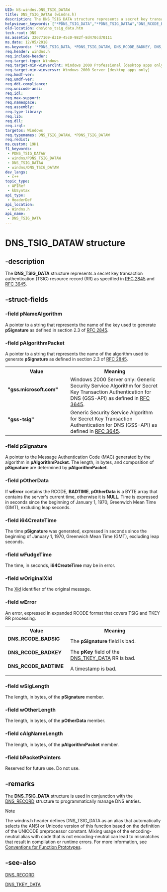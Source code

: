 ```yaml
---
UID: NS:windns.DNS_TSIG_DATAW
title: DNS_TSIG_DATAW (windns.h)
description: The DNS_TSIG_DATA structure represents a secret key transaction authentication (TSIG) resource record (RR) as specified in RFC 2845 and RFC 3645. (Unicode)
helpviewer_keywords: ["*PDNS_TSIG_DATA","*PDNS_TSIG_DATAW","DNS_RCODE_BADKEY","DNS_RCODE_BADSIG","DNS_RCODE_BADTIME","DNS_TSIG_DATA","DNS_TSIG_DATA structure [DNS]","DNS_TSIG_DATAW","PDNS_TSIG_DATA","PDNS_TSIG_DATA structure pointer [DNS]","_dns_dns_tsig_data","dns.dns_tsig_data","gss-tsig","gss.microsoft.com","windns/DNS_TSIG_DATA","windns/PDNS_TSIG_DATA"]
old-location: dns\dns_tsig_data.htm
tech.root: DNS
ms.assetid: 32077169-d319-45c0-982f-8d470cd70111
ms.date: 12/05/2018
ms.keywords: '*PDNS_TSIG_DATA, *PDNS_TSIG_DATAW, DNS_RCODE_BADKEY, DNS_RCODE_BADSIG, DNS_RCODE_BADTIME, DNS_TSIG_DATA, DNS_TSIG_DATA structure [DNS], DNS_TSIG_DATAW, PDNS_TSIG_DATA, PDNS_TSIG_DATA structure pointer [DNS], _dns_dns_tsig_data, dns.dns_tsig_data, gss-tsig, gss.microsoft.com, windns/DNS_TSIG_DATA, windns/PDNS_TSIG_DATA'
req.header: windns.h
req.include-header: 
req.target-type: Windows
req.target-min-winverclnt: Windows 2000 Professional [desktop apps only]
req.target-min-winversvr: Windows 2000 Server [desktop apps only]
req.kmdf-ver: 
req.umdf-ver: 
req.ddi-compliance: 
req.unicode-ansi: 
req.idl: 
req.max-support: 
req.namespace: 
req.assembly: 
req.type-library: 
req.lib: 
req.dll: 
req.irql: 
targetos: Windows
req.typenames: DNS_TSIG_DATAW, *PDNS_TSIG_DATAW
req.redist: 
ms.custom: 19H1
f1_keywords:
 - PDNS_TSIG_DATAW
 - windns/PDNS_TSIG_DATAW
 - DNS_TSIG_DATAW
 - windns/DNS_TSIG_DATAW
dev_langs:
 - c++
topic_type:
 - APIRef
 - kbSyntax
api_type:
 - HeaderDef
api_location:
 - Windns.h
api_name:
 - DNS_TSIG_DATA
---
```


# DNS_TSIG_DATAW structure


## -description

The 
<b>DNS_TSIG_DATA</b> structure represents a secret key transaction authentication (TSIG) resource record (RR) as specified in <a href="https://www.ietf.org/rfc/rfc2845.txt">RFC 2845</a> and <a href="https://www.ietf.org/rfc/rfc3645.txt">RFC 3645</a>.

## -struct-fields

### -field pNameAlgorithm

A pointer to a string that represents the name of the key used to generate <b>pSignature</b> as defined in section 2.3 of <a href="https://www.ietf.org/rfc/rfc2845.txt">RFC 2845</a>.

### -field pAlgorithmPacket

A pointer to a string that represents the name of the   algorithm used to generate <b>pSignature</b> as defined in section 2.3 of <a href="https://www.ietf.org/rfc/rfc2845.txt">RFC 2845</a>.

<table>
<tr>
<th>Value</th>
<th>Meaning</th>
</tr>
<tr>
<td width="40%"><a id="gss.microsoft.com"></a><a id="GSS.MICROSOFT.COM"></a><dl>
<dt><b>"gss.microsoft.com"</b></dt>
</dl>
</td>
<td width="60%">
Windows 2000 Server only: Generic Security Service Algorithm for
        Secret Key Transaction Authentication for DNS (GSS-API) as defined in <a href="https://www.ietf.org/rfc/rfc3645.txt">RFC 3645</a>.

</td>
</tr>
<tr>
<td width="40%"><a id="gss-tsig"></a><a id="GSS-TSIG"></a><dl>
<dt><b>"gss-tsig"</b></dt>
</dl>
</td>
<td width="60%">
Generic Security Service Algorithm for
        Secret Key Transaction Authentication for DNS (GSS-API) as defined in <a href="https://www.ietf.org/rfc/rfc3645.txt">RFC 3645</a>.

</td>
</tr>
</table>

### -field pSignature

A pointer to the Message
   Authentication Code (MAC) generated by the algorithm in <b>pAlgorithmPacket</b>. The length, in bytes, and composition of <b>pSignature</b> are determined by <b>pAlgorithmPacket</b>.

### -field pOtherData

If <b>wError</b> contains the RCODE, <b>BADTIME</b>, <b>pOtherData</b> is a  BYTE array that contains the server's current time, otherwise it is <b>NULL</b>. Time is expressed in seconds since the beginning of January 1, 1970, Greenwich Mean Time (GMT), excluding leap seconds.

### -field i64CreateTime

The time <b>pSignature</b> was generated, expressed in seconds since the beginning of January 1, 1970, Greenwich Mean Time (GMT), excluding leap seconds.

### -field wFudgeTime

The time, in seconds, <b>i64CreateTime</b> may be in error.

### -field wOriginalXid

The <a href="/windows/desktop/api/windns/ns-windns-dns_header">Xid</a>  identifier of the original message.

### -field wError

An error, expressed in expanded RCODE format that covers TSIG and TKEY RR processing.

<table>
<tr>
<th>Value</th>
<th>Meaning</th>
</tr>
<tr>
<td width="40%"><a id="DNS_RCODE_BADSIG"></a><a id="dns_rcode_badsig"></a><dl>
<dt><b>DNS_RCODE_BADSIG</b></dt>
</dl>
</td>
<td width="60%">
The <b>pSignature</b> field is bad.

</td>
</tr>
<tr>
<td width="40%"><a id="DNS_RCODE_BADKEY"></a><a id="dns_rcode_badkey"></a><dl>
<dt><b>DNS_RCODE_BADKEY</b></dt>
</dl>
</td>
<td width="60%">
The <b>pKey</b> field of the <a href="/windows/win32/api/windns/ns-windns-dns_tkey_dataw">DNS_TKEY_DATA</a> RR is bad.

</td>
</tr>
<tr>
<td width="40%"><a id="DNS_RCODE_BADTIME"></a><a id="dns_rcode_badtime"></a><dl>
<dt><b>DNS_RCODE_BADTIME</b></dt>
</dl>
</td>
<td width="60%">
A timestamp is bad.

</td>
</tr>
</table>

### -field wSigLength

The length, in bytes, of the <b>pSignature</b> member.

### -field wOtherLength

The length, in bytes, of the <b>pOtherData</b> member.

### -field cAlgNameLength

The length, in bytes, of the <b>pAlgorithmPacket</b> member.

### -field bPacketPointers

Reserved for future use. Do not use.

## -remarks

The 
<b>DNS_TSIG_DATA</b> structure is used in conjunction with the 
<a href="/windows/win32/api/windns/ns-windns-dns_recorda">DNS_RECORD</a> structure to programmatically manage DNS entries.





> [!NOTE]
> The windns.h header defines DNS_TSIG_DATA as an alias that automatically selects the ANSI or Unicode version of this function based on the definition of the UNICODE preprocessor constant. Mixing usage of the encoding-neutral alias with code that is not encoding-neutral can lead to mismatches that result in compilation or runtime errors. For more information, see [Conventions for Function Prototypes](/windows/win32/intl/conventions-for-function-prototypes).

## -see-also

<a href="/windows/win32/api/windns/ns-windns-dns_recorda">DNS_RECORD</a>



<a href="/windows/win32/api/windns/ns-windns-dns_tkey_dataw">DNS_TKEY_DATA</a>

